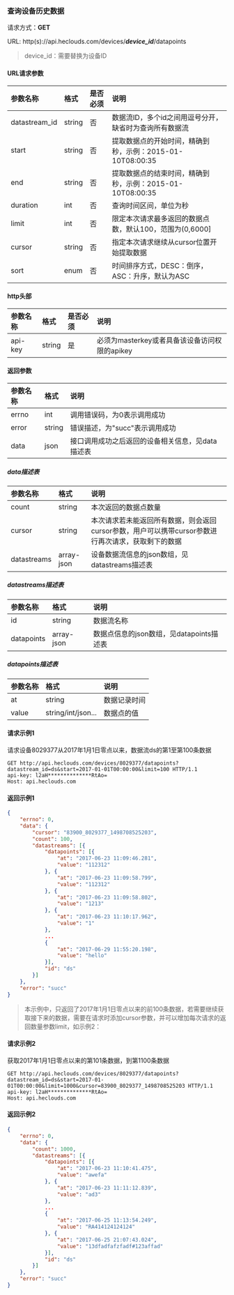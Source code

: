 ### 查询设备历史数据
请求方式：**GET**

URL: http(s)://api.heclouds.com/devices/**_device_id_**/datapoints
> device_id：需要替换为设备ID

#### URL请求参数
参数名称 | 格式 | 是否必须 | 说明
:- | :- | :- | :- 
datastream_id | string | 否 | 数据流ID，多个id之间用逗号分开，缺省时为查询所有数据流
start | string | 否 | 提取数据点的开始时间，精确到秒，示例：2015-01-10T08:00:35
end | string | 否 | 提取数据点的结束时间，精确到秒，示例：2015-01-10T08:00:35
duration | int | 否 | 查询时间区间，单位为秒
limit | int | 否 | 限定本次请求最多返回的数据点数，默认100，范围为(0,6000]
cursor | string | 否 | 指定本次请求继续从cursor位置开始提取数据
sort | enum | 否 | 时间排序方式，DESC：倒序，ASC：升序，默认为ASC


#### http头部
参数名称 | 格式 | 是否必须 | 说明
:- | :- | :- | :- 
api-key | string | 是 | 必须为masterkey或者具备该设备访问权限的apikey


#### 返回参数
参数名称 | 格式 | 说明
:- | :- | :- 
errno | int | 调用错误码，为0表示调用成功
error | string | 错误描述，为"succ"表示调用成功
data | json | 接口调用成功之后返回的设备相关信息，见data描述表

##### data描述表
参数名称 | 格式 | 说明
:- | :- | :- 
count | string | 本次返回的数据点数量
cursor | string | 本次请求若未能返回所有数据，则会返回cursor参数，用户可以携带cursor参数进行再次请求，获取剩下的数据
datastreams | array-json | 设备数据流信息的json数组，见datastreams描述表

##### datastreams描述表
参数名称 | 格式 | 说明
:- | :- | :- 
id | string | 数据流名称
datapoints | array-json | 数据点信息的json数组，见datapoints描述表

##### datapoints描述表
参数名称 | 格式 | 说明
:- | :- | :- 
at | string | 数据记录时间
value | string/int/json... | 数据点的值

#### 请求示例1

请求设备8029377从2017年1月1日零点以来，数据流ds的第1至第100条数据

```text
GET http://api.heclouds.com/devices/8029377/datapoints?datastream_id=ds&start=2017-01-01T00:00:00&limit=100 HTTP/1.1
api-key: l2aH**************RtAo=
Host: api.heclouds.com

```

#### 返回示例1
```json
{
	"errno": 0,
	"data": {
		"cursor": "83900_8029377_1498708525203",
		"count": 100,
		"datastreams": [{
			"datapoints": [{
				"at": "2017-06-23 11:09:46.281",
				"value": "112312"
			}, {
				"at": "2017-06-23 11:09:58.799",
				"value": "112312"
			}, {
				"at": "2017-06-23 11:09:58.802",
				"value": "1213"
			}, {
				"at": "2017-06-23 11:10:17.962",
				"value": "1"
			}, 
			...
			{
				"at": "2017-06-29 11:55:20.198",
				"value": "hello"
			}],
			"id": "ds"
		}]
	},
	"error": "succ"
}
```

> 本示例中，只返回了2017年1月1日零点以来的前100条数据，若需要继续获取接下来的数据，需要在请求时添加cursor参数，并可以增加每次请求的返回数量参数limit，如示例2：

#### 请求示例2

获取2017年1月1日零点以来的第101条数据，到第1100条数据

```text
GET http://api.heclouds.com/devices/8029377/datapoints?datastream_id=ds&start=2017-01-01T00:00:00&limit=1000&cursor=83900_8029377_1498708525203 HTTP/1.1
api-key: l2aH**************RtAo=
Host: api.heclouds.com

```

#### 返回示例2
```json
{
	"errno": 0,
	"data": {
		"count": 1000,
		"datastreams": [{
			"datapoints": [{
				"at": "2017-06-23 11:10:41.475",
				"value": "awefa"
			}, {
				"at": "2017-06-23 11:11:12.839",
				"value": "ad3"
			}, 
			...
			{
				"at": "2017-06-25 11:13:54.249",
				"value": "RA414124124124"
			}, {
				"at": "2017-06-25 21:07:43.024",
				"value": "13dfadfafzfadf#123affad"
			}],
			"id": "ds"
		}]
	},
	"error": "succ"
}
```